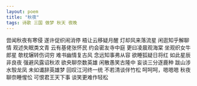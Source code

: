 ```yaml
---
layout: poem
title: "秋夜"
tags: 诗歌 三国 做梦 秋天 夜晚
---
```


尝闻秋夜有寒侵
遂许促织闹消停
梧让云移疑月醒
灯却风来落流星
闲逛知乎解聊情
观述失眠类文青
云有基佬张怀民
约会密友寺中庭
更曰凌晨观海棠
坐观织女牛郎星
欹枕辗转伤词穷
难书幽情复古风
念远知事弗从容
欲睡狐疑日将红
如此星辰非良夜
强避风露诏秋浓
欲央聊奈数英雄
闲散愚笑古隆中
妄谈三分逐鹿种
跋山涉水彀龙凤
未如谶辞英雄梦
回叹江河终一统
不若清谈伴竹松
呵呵呵，嗯嗯嗯
秋夜聊奈睡惺忪
可恨君王天下事
谈笑更难作轻松
